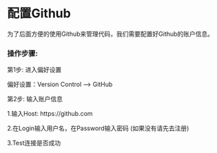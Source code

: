 # 配置Github



为了后面方便的使用Github来管理代码，我们需要配置好Github的账户信息。



### 操作步骤:



第1步: 进入偏好设置



偏好设置：Version Control —&gt; GitHub



第2步: 输入账户信息



1.输入Host: https:\/\/github.com



2.在Login输入用户名，在Password输入密码 \(如果没有请先去注册\)



3.Test连接是否成功



